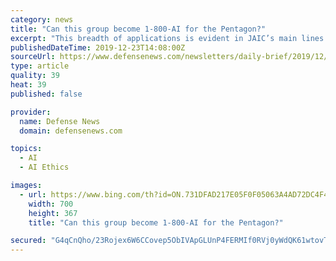 ```yaml
---
category: news
title: "Can this group become 1-800-AI for the Pentagon?"
excerpt: "This breadth of applications is evident in JAIC’s main lines of effort, mandated by the DoD AI strategy. With a scope of projects ranging from software acquisition to workforce development to ethics, the organization has a heavy workload. What will shape AI the most is how the agency chooses to tackle specific problems within that scope."
publishedDateTime: 2019-12-23T14:08:00Z
sourceUrl: https://www.defensenews.com/newsletters/daily-brief/2019/12/23/can-this-group-become-1-800-ai-for-the-pentagon/
type: article
quality: 39
heat: 39
published: false

provider:
  name: Defense News
  domain: defensenews.com

topics:
  - AI
  - AI Ethics

images:
  - url: https://www.bing.com/th?id=ON.731DFAD217E05F0F05063A4AD72DC4F4
    width: 700
    height: 367
    title: "Can this group become 1-800-AI for the Pentagon?"

secured: "G4qCnQho/23Rojex6W6CCovep5ObIVApGLUnP4FERMIf0RVj0yWdQK61wtovTgeMevaqS1bRPn562fU8MEZuyM0lXduQTCeuGuu2Qn9pq3jseqCbavunrFK66w8rDd6a0R7UJjXWcwrRNYB+ZyV/t52Sy/ctp5tbWk0R7cDhoSPwGP6L9b7ubvBWgFDX7K88V4QUnK1oGQJdl6wui3e31drzEzyC/gx3i8EmFCZg9wgb5Z4WopkIx0OdugoizL6CDmygoENH2YaRw5d/pj3bcA==;mwWHTPOG3rsCV24nGI+mqQ=="
---
```


